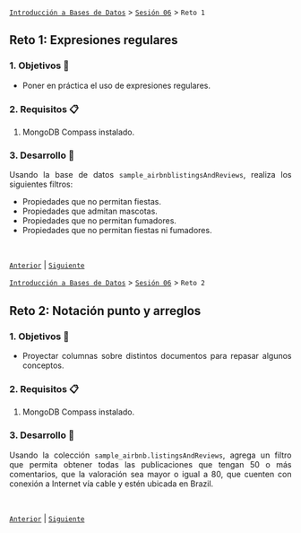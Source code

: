 [`Introducción a Bases de Datos`](../../README.md) > [`Sesión 06`](../Readme.md) > `Reto 1`
	
## Reto 1: Expresiones regulares

<div style="text-align: justify;">

### 1. Objetivos :dart: 

- Poner en práctica el uso de expresiones regulares.

### 2. Requisitos :clipboard:

1. MongoDB Compass instalado.

### 3. Desarrollo :rocket:

Usando la base de datos `sample_airbnblistingsAndReviews`, realiza los siguientes filtros:

- Propiedades que no permitan fiestas.
- Propiedades que admitan mascotas.
- Propiedades que no permitan fumadores.
- Propiedades que no permitan fiestas ni fumadores.

<br/>

[`Anterior`](../Ejemplo-01/Readme.md) | [`Siguiente`](../Readme.md)

</div>

[`Introducción a Bases de Datos`](../../README.md) > [`Sesión 06`](../Readme.md) > `Reto 2`
	
## Reto 2: Notación punto y arreglos

<div style="text-align: justify;">

### 1. Objetivos :dart: 

- Proyectar columnas sobre distintos documentos para repasar algunos conceptos.

### 2. Requisitos :clipboard:

1. MongoDB Compass instalado.

### 3. Desarrollo :rocket:

Usando la colección `sample_airbnb.listingsAndReviews`, agrega un filtro que permita obtener todas las publicaciones que tengan 50 o más comentarios, que la valoración sea mayor o igual a 80, que cuenten con conexión a Internet vía cable y estén ubicada en Brazil.

<br/>

[`Anterior`](../Ejemplo-02/Readme.md) | [`Siguiente`](../Readme.md)

</div>
